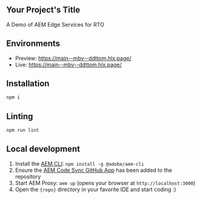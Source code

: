 
## Your Project's Title

A Demo of AEM Edge Services for RTO

## Environments

- Preview: https://main--mbv--ddttom.hlx.page/
- Live: https://main--mbv--ddttom.hlx.page/

## Installation

```sh
npm i
```

## Linting

```sh
npm run lint
```

## Local development

1. Install the [AEM CLI][aem-cli]: `npm install -g @adobe/aem-cli`
2. Ensure the [AEM Code Sync GitHub App](https://github.com/apps/aem-code-sync) has been added to the repository
3. Start AEM Proxy: `aem up` (opens your browser at `http://localhost:3000`)
4. Open the `{repo}` directory in your favorite IDE and start coding :)

[aem-cli]: https://github.com/adobe/aem-cli
